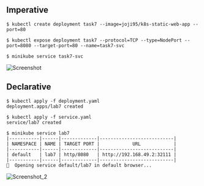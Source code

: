 ## Imperative

```
$ kubectl create deployment task7 --image=joji95/k8s-static-web-app --port=80

$ kubectl expose deployment task7 --protocol=TCP --type=NodePort --port=8080 --target-port=80 --name=task7-svc

$ minikube service task7-svc
```

![Screenshot](https://user-images.githubusercontent.com/84388046/146220469-3bf96f99-b1a2-4fe6-8df5-f7113802b1ff.jpg)


## Declarative 

```
$ kubectl apply -f deployment.yaml 
deployment.apps/lab7 created

$ kubectl apply -f service.yaml 
service/lab7 created

$ minikube service lab7
|-----------|------|-------------|---------------------------|
| NAMESPACE | NAME | TARGET PORT |            URL            |
|-----------|------|-------------|---------------------------|
| default   | lab7 | http/8080   | http://192.168.49.2:32111 |
|-----------|------|-------------|---------------------------|
🎉  Opening service default/lab7 in default browser...
```
![Screenshot_2](https://user-images.githubusercontent.com/84388046/146223172-22b17ffa-abbc-4cde-bc69-7948048c829b.jpg)


